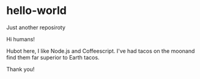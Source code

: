 # hello-world
Just another reposiroty

Hi humans!

Hubot here, I like Node.js and Coffeescript.
I've had tacos on the moonand find them far superior to Earth tacos.

Thank you!
